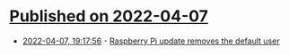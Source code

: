 # [Published on 2022-04-07](index.md)

* [2022-04-07, 19:17:56](https://news.ycombinator.com/item?id=30949132) - [Raspberry Pi update removes the default user](http://deepaqua.me/2022/04/07/the-pi-user-is-dead-long-life-the-pi-user/)

